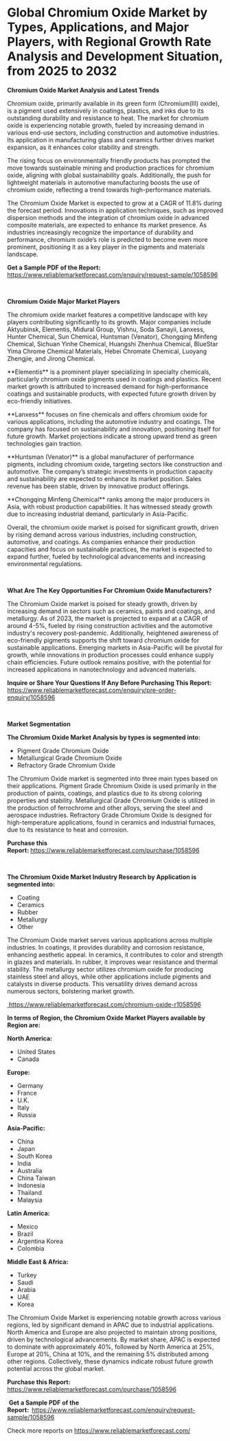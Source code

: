 <p><h1>Global Chromium Oxide Market by Types, Applications, and Major Players, with Regional Growth Rate Analysis and Development Situation, from 2025 to 2032</h1></p><p><strong>Chromium Oxide Market Analysis and Latest Trends</strong></p>
<p><p>Chromium oxide, primarily available in its green form (Chromium(III) oxide), is a pigment used extensively in coatings, plastics, and inks due to its outstanding durability and resistance to heat. The market for chromium oxide is experiencing notable growth, fueled by increasing demand in various end-use sectors, including construction and automotive industries. Its application in manufacturing glass and ceramics further drives market expansion, as it enhances color stability and strength.</p><p>The rising focus on environmentally friendly products has prompted the move towards sustainable mining and production practices for chromium oxide, aligning with global sustainability goals. Additionally, the push for lightweight materials in automotive manufacturing boosts the use of chromium oxide, reflecting a trend towards high-performance materials. </p><p>The Chromium Oxide Market is expected to grow at a CAGR of 11.8% during the forecast period. Innovations in application techniques, such as improved dispersion methods and the integration of chromium oxide in advanced composite materials, are expected to enhance its market presence. As industries increasingly recognize the importance of durability and performance, chromium oxide’s role is predicted to become even more prominent, positioning it as a key player in the pigments and materials landscape.</p></p>
<p><strong>Get a Sample PDF of the Report:&nbsp;</strong> <a href="https://www.reliablemarketforecast.com/enquiry/request-sample/1058596?utm_campaign=2273&utm_medium=2&utm_source=Github&utm_content=ia&utm_term=30012025&utm_id=chromium-oxide">https://www.reliablemarketforecast.com/enquiry/request-sample/1058596</a></p>
<p>&nbsp;</p>
<p><strong>Chromium Oxide Major Market Players</strong></p>
<p><p>The chromium oxide market features a competitive landscape with key players contributing significantly to its growth. Major companies include Aktyubinsk, Elementis, Midural Group, Vishnu, Soda Sanayii, Lanxess, Hunter Chemical, Sun Chemical, Huntsman (Venator), Chongqing Minfeng Chemical, Sichuan Yinhe Chemical, Huangshi Zhenhua Chemical, BlueStar Yima Chrome Chemical Materials, Hebei Chromate Chemical, Luoyang Zhengjie, and Jirong Chemical.</p><p>**Elementis** is a prominent player specializing in specialty chemicals, particularly chromium oxide pigments used in coatings and plastics. Recent market growth is attributed to increased demand for high-performance coatings and sustainable products, with expected future growth driven by eco-friendly initiatives.</p><p>**Lanxess** focuses on fine chemicals and offers chromium oxide for various applications, including the automotive industry and coatings. The company has focused on sustainability and innovation, positioning itself for future growth. Market projections indicate a strong upward trend as green technologies gain traction.</p><p>**Huntsman (Venator)** is a global manufacturer of performance pigments, including chromium oxide, targeting sectors like construction and automotive. The company’s strategic investments in production capacity and sustainability are expected to enhance its market position. Sales revenue has been stable, driven by innovative product offerings.</p><p>**Chongqing Minfeng Chemical** ranks among the major producers in Asia, with robust production capabilities. It has witnessed steady growth due to increasing industrial demand, particularly in Asia-Pacific.</p><p>Overall, the chromium oxide market is poised for significant growth, driven by rising demand across various industries, including construction, automotive, and coatings. As companies enhance their production capacities and focus on sustainable practices, the market is expected to expand further, fueled by technological advancements and increasing environmental regulations.</p></p>
<p>&nbsp;</p>
<p><strong>What Are The Key Opportunities For Chromium Oxide Manufacturers?</strong></p>
<p><p>The Chromium Oxide market is poised for steady growth, driven by increasing demand in sectors such as ceramics, paints and coatings, and metallurgy. As of 2023, the market is projected to expand at a CAGR of around 4-5%, fueled by rising construction activities and the automotive industry's recovery post-pandemic. Additionally, heightened awareness of eco-friendly pigments supports the shift toward chromium oxide for sustainable applications. Emerging markets in Asia-Pacific will be pivotal for growth, while innovations in production processes could enhance supply chain efficiencies. Future outlook remains positive, with the potential for increased applications in nanotechnology and advanced materials.</p></p>
<p><strong>Inquire or Share Your Questions If Any Before Purchasing This Report:</strong> <a href="https://www.reliablemarketforecast.com/enquiry/pre-order-enquiry/1058596?utm_campaign=2273&utm_medium=2&utm_source=Github&utm_content=ia&utm_term=30012025&utm_id=chromium-oxide">https://www.reliablemarketforecast.com/enquiry/pre-order-enquiry/1058596</a></p>
<p>&nbsp;</p>
<p><strong>Market Segmentation</strong></p>
<p><strong>The Chromium Oxide Market Analysis by types is segmented into:</strong></p>
<p><ul><li>Pigment Grade Chromium Oxide</li><li>Metallurgical Grade Chromium Oxide</li><li>Refractory Grade Chromium Oxide</li></ul></p>
<p><p>The Chromium Oxide market is segmented into three main types based on their applications. Pigment Grade Chromium Oxide is used primarily in the production of paints, coatings, and plastics due to its strong coloring properties and stability. Metallurgical Grade Chromium Oxide is utilized in the production of ferrochrome and other alloys, serving the steel and aerospace industries. Refractory Grade Chromium Oxide is designed for high-temperature applications, found in ceramics and industrial furnaces, due to its resistance to heat and corrosion.</p></p>
<p><strong>Purchase this Report:&nbsp;</strong><a href="https://www.reliablemarketforecast.com/purchase/1058596?utm_campaign=2273&utm_medium=2&utm_source=Github&utm_content=ia&utm_term=30012025&utm_id=chromium-oxide">https://www.reliablemarketforecast.com/purchase/1058596</a></p>
<p>&nbsp;</p>
<p><strong>The Chromium Oxide Market Industry Research by Application is segmented into:</strong></p>
<p><ul><li>Coating</li><li>Ceramics</li><li>Rubber</li><li>Metallurgy</li><li>Other</li></ul></p>
<p><p>The Chromium Oxide market serves various applications across multiple industries. In coatings, it provides durability and corrosion resistance, enhancing aesthetic appeal. In ceramics, it contributes to color and strength in glazes and materials. In rubber, it improves wear resistance and thermal stability. The metallurgy sector utilizes chromium oxide for producing stainless steel and alloys, while other applications include pigments and catalysts in diverse products. This versatility drives demand across numerous sectors, bolstering market growth.</p></p>
<p><a href="https://www.reliablemarketforecast.com/chromium-oxide-r1058596?utm_campaign=2273&utm_medium=2&utm_source=Github&utm_content=ia&utm_term=30012025&utm_id=chromium-oxide">&nbsp;https://www.reliablemarketforecast.com/chromium-oxide-r1058596</a></p>
<p><strong>In terms of Region, the Chromium Oxide Market Players available by Region are:</strong></p>
<p>
    <p> <strong> North America: </strong>
        <ul>
            <li>United States</li>
            <li>Canada</li>
        </ul>
        </p> 
    <p> <strong> Europe: </strong>
        <ul>
            <li>Germany</li>
            <li>France</li>
            <li>U.K.</li>
            <li>Italy</li>
            <li>Russia</li>
        </ul>
        </p> 
    <p> <strong> Asia-Pacific: </strong>
        <ul>
            <li>China</li>
            <li>Japan</li>
            <li>South Korea</li>
            <li>India</li>
            <li>Australia</li>
            <li>China Taiwan</li>
            <li>Indonesia</li>
            <li>Thailand</li>
            <li>Malaysia</li>
        </ul>
        </p> 
    <p> <strong> Latin America: </strong>
        <ul>
            <li>Mexico</li>
            <li>Brazil</li>
            <li>Argentina Korea</li>
            <li>Colombia</li>
        </ul>
        </p> 
    <p> <strong> Middle East & Africa: </strong>
        <ul>
            <li>Turkey</li>
            <li>Saudi</li>
            <li>Arabia</li>
            <li>UAE</li>
            <li>Korea</li>
        </ul>
    </p>
    </p>
<p><p>The Chromium Oxide Market is experiencing notable growth across various regions, led by significant demand in APAC due to industrial applications. North America and Europe are also projected to maintain strong positions, driven by technological advancements. By market share, APAC is expected to dominate with approximately 40%, followed by North America at 25%, Europe at 20%, China at 10%, and the remaining 5% distributed among other regions. Collectively, these dynamics indicate robust future growth potential across the global market.</p></p>
<p><strong>Purchase this Report: </strong><a href="https://www.reliablemarketforecast.com/purchase/1058596?utm_campaign=2273&utm_medium=2&utm_source=Github&utm_content=ia&utm_term=30012025&utm_id=chromium-oxide">https://www.reliablemarketforecast.com/purchase/1058596</a></p>
<p>&nbsp;<strong>Get a Sample PDF of the Report:&nbsp;&nbsp;</strong><a href="https://www.reliablemarketforecast.com/enquiry/request-sample/1058596?utm_campaign=2273&utm_medium=2&utm_source=Github&utm_content=ia&utm_term=30012025&utm_id=chromium-oxide">https://www.reliablemarketforecast.com/enquiry/request-sample/1058596</a></p>
<p><strong></strong></p>
<p>Check more reports on <a href="https://www.reliablemarketforecast.com/?utm_campaign=2273&utm_medium=2&utm_source=Github&utm_content=ia&utm_term=30012025&utm_id=chromium-oxide">https://www.reliablemarketforecast.com/</a></p>